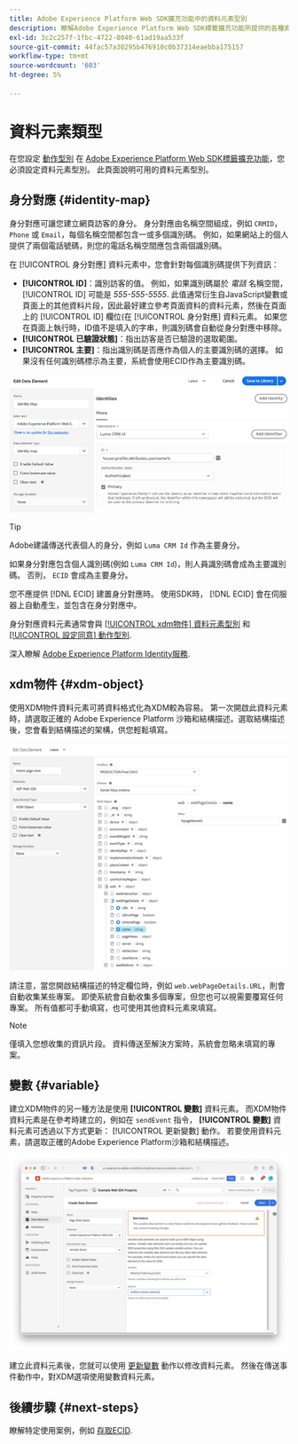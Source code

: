 ```yaml
---
title: Adobe Experience Platform Web SDK擴充功能中的資料元素型別
description: 瞭解Adobe Experience Platform Web SDK標籤擴充功能所提供的各種資料元素型別。
exl-id: 3c2c257f-1fbc-4722-8040-61ad19aa533f
source-git-commit: 44fac57a30295b476910c0b37314eaebba175157
workflow-type: tm+mt
source-wordcount: '603'
ht-degree: 5%

---
```



# 資料元素類型

在您設定 [動作型別](action-types.md) 在 [Adobe Experience Platform Web SDK標籤擴充功能](web-sdk-extension-configuration.md)，您必須設定資料元素型別。 此頁面說明可用的資料元素型別。

## 身分對應 {#identity-map}

身分對應可讓您建立網頁訪客的身分。 身分對應由名稱空間組成，例如 `CRMID`， `Phone` 或 `Email`，每個名稱空間都包含一或多個識別碼。 例如，如果網站上的個人提供了兩個電話號碼，則您的電話名稱空間應包含兩個識別碼。

在 [!UICONTROL 身分對應] 資料元素中，您會針對每個識別碼提供下列資訊：

* **[!UICONTROL ID]**：識別訪客的值。 例如，如果識別碼屬於 _電話_ 名稱空間， [!UICONTROL ID] 可能是 _555-555-5555_. 此值通常衍生自JavaScript變數或頁面上的其他資料片段，因此最好建立參考頁面資料的資料元素，然後在頁面上的 [!UICONTROL ID] 欄位(在 [!UICONTROL 身分對應] 資料元素。 如果您在頁面上執行時，ID值不是填入的字串，則識別碼會自動從身分對應中移除。
* **[!UICONTROL 已驗證狀態]**：指出訪客是否已驗證的選取範圍。
* **[!UICONTROL 主要]**：指出識別碼是否應作為個人的主要識別碼的選擇。 如果沒有任何識別碼標示為主要，系統會使用ECID作為主要識別碼。

![顯示編輯資料元素畫面的UI影像。](assets/identity-map-data-element.png)

>[!TIP]
>
>Adobe建議傳送代表個人的身分，例如 `Luma CRM Id` 作為主要身分。
>
>如果身分對應包含個人識別碼(例如 `Luma CRM Id`)，則人員識別碼會成為主要識別碼。 否則， `ECID` 會成為主要身分。

您不應提供 [!DNL ECID] 建置身分對應時。 使用SDK時， [!DNL ECID] 會在伺服器上自動產生，並包含在身分對應中。

身分對應資料元素通常會與 [[!UICONTROL xdm物件] 資料元素型別](#xdm-object) 和 [[!UICONTROL 設定同意] 動作型別](action-types.md#set-consent).

深入瞭解 [Adobe Experience Platform Identity服務](../../../../identity-service/home.md).

## xdm物件 {#xdm-object}

使用XDM物件資料元素可將資料格式化為XDM較為容易。 第一次開啟此資料元素時，請選取正確的 Adobe Experience Platform 沙箱和結構描述。選取結構描述後，您會看到結構描述的架構，供您輕鬆填寫。

![顯示XDM物件結構的UI影像。](assets/XDM-object.png)

請注意，當您開啟結構描述的特定欄位時，例如 `web.webPageDetails.URL`，則會自動收集某些專案。 即使系統會自動收集多個專案，但您也可以視需要覆寫任何專案。 所有值都可手動填寫，也可使用其他資料元素來填寫。

>[!NOTE]
>
>僅填入您想收集的資訊片段。 資料傳送至解決方案時，系統會忽略未填寫的專案。

## 變數 {#variable}

建立XDM物件的另一種方法是使用 **[!UICONTROL 變數]** 資料元素。 而XDM物件資料元素是在參考時建立的，例如在 `sendEvent` 指令， **[!UICONTROL 變數]** 資料元素可透過以下方式更新： [!UICONTROL 更新變數] 動作。 若要使用資料元素，請選取正確的Adobe Experience Platform沙箱和結構描述。

![顯示「建立資料元素」畫面的UI影像。](assets/variable-data-element.png)

建立此資料元素後，您就可以使用 [更新變數](./action-types.md#update-variable) 動作以修改資料元素。 然後在傳送事件動作中，對XDM選項使用變數資料元素。

## 後續步驟 {#next-steps}

瞭解特定使用案例，例如 [存取ECID](accessing-the-ecid.md).
